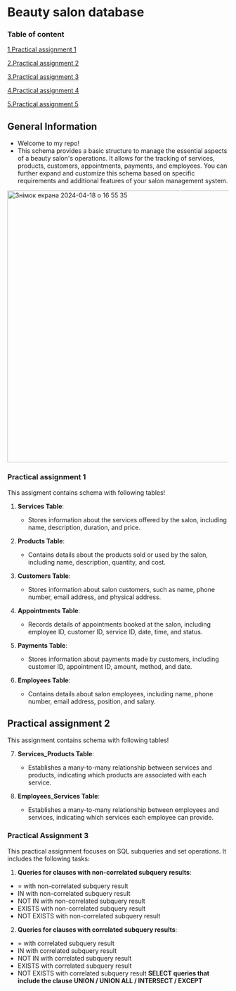 # Beauty salon database

### Table of content
[1.Practical assignment 1](#practical-assignment1)

[2.Practical assignment 2](#practical-assignment2)

[3.Practical assignment 3](#practical-assignment3)

[4.Practical assignment 4](#practical-assignment4)

[5.Practical assignment 5](#practical-assignment5)

## General Information
- Welcome to my repo!
- This schema provides a basic structure to manage the essential aspects of a beauty salon's operations. It allows for the tracking of services, products, customers, appointments, payments, and employees. You can further expand and customize this schema based on specific requirements and additional features of your salon management system.
<img width="617" alt="Знімок екрана 2024-04-18 о 16 55 35" src="https://github.com/Artur-Nanivskyi/Beauty-salon-database/assets/148461779/9a198dc6-c3da-426f-b7e8-de8a305828d5">

<a name="practical-assignment1"></a>
### Practical assignment 1 
This assigment contains schema with following tables!

1. **Services Table**:
   - Stores information about the services offered by the salon, including name, description, duration, and price.

2. **Products Table**:
   - Contains details about the products sold or used by the salon, including name, description, quantity, and cost.

3. **Customers Table**:
   - Stores information about salon customers, such as name, phone number, email address, and physical address.

4. **Appointments Table**:
   - Records details of appointments booked at the salon, including employee ID, customer ID, service ID, date, time, and status.

5. **Payments Table**:
   - Stores information about payments made by customers, including customer ID, appointment ID, amount, method, and date.

6. **Employees Table**:
   - Contains details about salon employees, including name, phone number, email address, position, and salary.

<a name="practical-assignment2"></a>
## Practical assignment 2
This assignment contains schema with following tables!

7. **Services_Products Table**:
   - Establishes a many-to-many relationship between services and products, indicating which products are associated with each service.

8. **Employees_Services Table**:
   - Establishes a many-to-many relationship between employees and services, indicating which services each employee can provide.
  

<a name="practical-assignment3"></a>
### Practical Assignment 3

This practical assignment focuses on SQL subqueries and set operations. It includes the following tasks:

1. **Queries for clauses with non-correlated subquery results**:
- = with non-correlated subquery result
- IN with non-correlated subquery result
- NOT IN with non-correlated subquery result
- EXISTS with non-correlated subquery result
- NOT EXISTS with non-correlated subquery result
2. **Queries for clauses with correlated subquery results**:
- = with correlated subquery result
- IN with correlated subquery result
- NOT IN with correlated subquery result
- EXISTS with correlated subquery result
- NOT EXISTS with correlated subquery result
**SELECT queries that include the clause UNION / UNION ALL / INTERSECT / EXCEPT**
